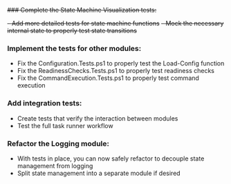 ~~### Complete the State Machine Visualization tests:~~

~~- Add more detailed tests for state machine functions~~
~~- Mock the necessary internal state to properly test state transitions~~

### Implement the tests for other modules:

- Fix the Configuration.Tests.ps1 to properly test the Load-Config function
- Fix the ReadinessChecks.Tests.ps1 to properly test readiness checks
- Fix the CommandExecution.Tests.ps1 to properly test command execution

### Add integration tests:

- Create tests that verify the interaction between modules
- Test the full task runner workflow

### Refactor the Logging module:

- With tests in place, you can now safely refactor to decouple state management from logging
- Split state management into a separate module if desired
